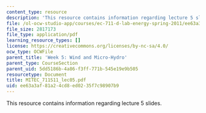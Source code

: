 ```yaml
---
content_type: resource
description: 'This resource contains information regarding lecture 5 slides. '
file: /ol-ocw-studio-app/courses/ec-711-d-lab-energy-spring-2011/ee63a3af81a24cd8ed0235f7c98907b9_MITEC_711S11_lec05.pdf
file_size: 2817173
file_type: application/pdf
learning_resource_types: []
license: https://creativecommons.org/licenses/by-nc-sa/4.0/
ocw_type: OCWFile
parent_title: 'Week 5: Wind and Micro-Hydro'
parent_type: CourseSection
parent_uid: 5dd5186b-4a86-f3ff-771b-545e19e9b505
resourcetype: Document
title: MITEC_711S11_lec05.pdf
uid: ee63a3af-81a2-4cd8-ed02-35f7c98907b9
---
```

This resource contains information regarding lecture 5 slides. 